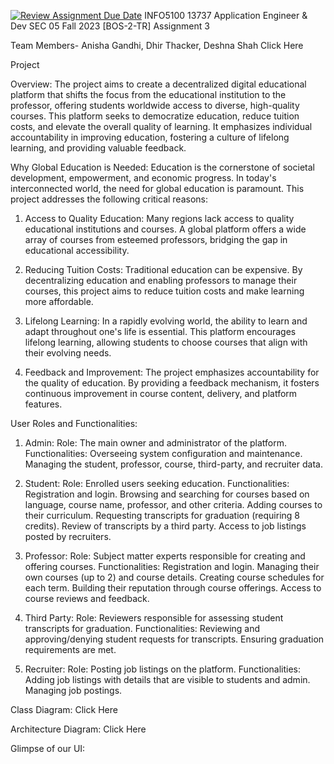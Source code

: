 [![Review Assignment Due Date](https://classroom.github.com/assets/deadline-readme-button-24ddc0f5d75046c5622901739e7c5dd533143b0c8e959d652212380cedb1ea36.svg)](https://classroom.github.com/a/eEf93O-z)
INFO5100 13737 Application Engineer & Dev SEC 05 Fall 2023 [BOS-2-TR]
Assignment 3

Team Members- Anisha Gandhi, Dhir Thacker, Deshna Shah
Click Here


Project 

Overview: 
The project aims to create a decentralized digital educational platform that shifts the focus from the educational institution to the professor, offering students worldwide access to diverse, high-quality courses. This platform seeks to democratize education, reduce tuition costs, and elevate the overall quality of learning. It emphasizes individual accountability in improving education, fostering a culture of lifelong learning, and providing valuable feedback.


Why Global Education is Needed:
Education is the cornerstone of societal development, empowerment, and economic progress. In today's interconnected world, the need for global education is paramount. This project addresses the following critical reasons:

1. Access to Quality Education: Many regions lack access to quality educational institutions and courses. A global platform offers a wide array of courses from esteemed professors, bridging the gap in educational accessibility.

2. Reducing Tuition Costs: Traditional education can be expensive. By decentralizing education and enabling professors to manage their courses, this project aims to reduce tuition costs and make learning more affordable.

3. Lifelong Learning: In a rapidly evolving world, the ability to learn and adapt throughout one's life is essential. This platform encourages lifelong learning, allowing students to choose courses that align with their evolving needs.

4. Feedback and Improvement: The project emphasizes accountability for the quality of education. By providing a feedback mechanism, it fosters continuous improvement in course content, delivery, and platform features.

User Roles and Functionalities:
1. Admin:
Role: The main owner and administrator of the platform.
Functionalities:
Overseeing system configuration and maintenance.
Managing the student, professor, course, third-party, and recruiter data.


2. Student:
Role: Enrolled users seeking education.
Functionalities:
Registration and login.
Browsing and searching for courses based on language, course name, professor, and other criteria.
Adding courses to their curriculum.
Requesting transcripts for graduation (requiring 8 credits).
Review of transcripts by a third party.
Access to job listings posted by recruiters.


3. Professor:
Role: Subject matter experts responsible for creating and offering courses.
Functionalities:
Registration and login.
Managing their own courses (up to 2) and course details.
Creating course schedules for each term.
Building their reputation through course offerings.
Access to course reviews and feedback.


4. Third Party:
Role: Reviewers responsible for assessing student transcripts for graduation.
Functionalities:
Reviewing and approving/denying student requests for transcripts.
Ensuring graduation requirements are met.


5. Recruiter:
Role: Posting job listings on the platform.
Functionalities:
Adding job listings with details that are visible to students and admin.
Managing job postings.



Class Diagram: Click Here



Architecture Diagram: Click Here



Glimpse of our UI:



















